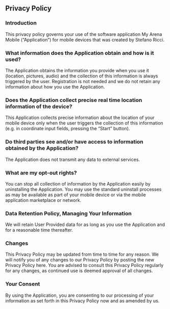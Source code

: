 Privacy Policy
----------------

### Introduction  
This privacy policy governs your use of the software application My Arena Mobile (“Application”) for mobile devices that was created by Stefano Ricci.

### What information does the Application obtain and how is it used?
The Application obtains the information you provide when you use it (location, pictures, audio) and the collection of this information is always triggered by the user. Registration is not needed and we do not retain any information about how you use the Application.

### Does the Application collect precise real time location information of the device?
This Application collects precise information about the location of your mobile device only when the user triggers the collection of this information (e.g. in coordinate input fields, pressing the “Start” button).

### Do third parties see and/or have access to information obtained by the Application?
The Application does not transmit any data to external services.

### What are my opt-out rights?
You can stop all collection of information by the Application easily by uninstalling the Application. You may use the standard uninstall processes as may be available as part of your mobile device or via the mobile application marketplace or network.

### Data Retention Policy, Managing Your Information
We will retain User Provided data for as long as you use the Application and for a reasonable time thereafter.

### Changes
This Privacy Policy may be updated from time to time for any reason. We will notify you of any changes to our Privacy Policy by posting the new Privacy Policy here. You are advised to consult this Privacy Policy regularly for any changes, as continued use is deemed approval of all changes.

### Your Consent
By using the Application, you are consenting to our processing of your information as set forth in this Privacy Policy now and as amended by us.
